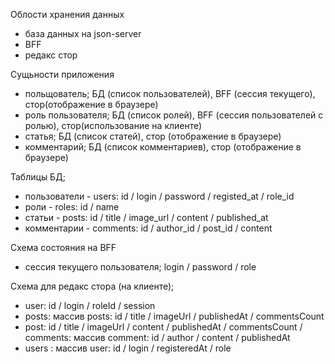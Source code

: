 Облости хранения данных

-   база данных на json-server
-   BFF
-   редакс стор

Сущьности приложения

-   польщователь; БД (список пользователей), BFF (сессия текущего), стор(отображение в браузере)
-   роль пользователя; БД (список ролей), BFF (сессия пользователей с ролью), стор(использование на клиенте)
-   статья; БД (список статей), стор (отображение в браузере)
-   комментарий; БД (список комментариев), стор (отображение в браузере)

Таблицы БД;

-   пользователи - users: id / login / password / registed_at / role_id
-   роли - roles: id / name
-   статьи - posts: id / title / image_url / content / published_at
-   комментарии - comments: id / author_id / post_id / content

Схема состояния на BFF

-   сессия текущего пользователя; login / password / role

Схема для редакс стора (на клиенте);

-   user: id / login / roleId / session
-   posts: массив posts: id / title / imageUrl / publishedAt / commentsCount
-   post: id / title / imageUrl / content / publishedAt / commentsCount / comments: массив comment: id / author / content / publishedAt
-   users : массив user: id / login / registeredAt / role
